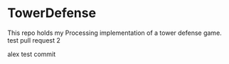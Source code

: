 # TowerDefense
This repo holds my Processing implementation of a tower defense game.
test pull request 2 

alex test commit
